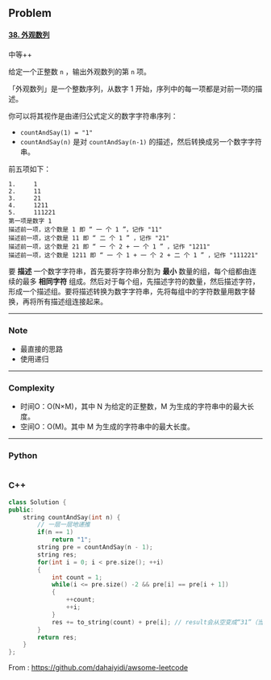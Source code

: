 ## Problem

#### [38. 外观数列](https://leetcode-cn.com/problems/count-and-say/)

中等++

给定一个正整数 `n` ，输出外观数列的第 `n` 项。

「外观数列」是一个整数序列，从数字 1 开始，序列中的每一项都是对前一项的描述。

你可以将其视作是由递归公式定义的数字字符串序列：

- `countAndSay(1) = "1"`
- `countAndSay(n)` 是对 `countAndSay(n-1)` 的描述，然后转换成另一个数字字符串。

前五项如下：

```
1.     1
2.     11
3.     21
4.     1211
5.     111221
第一项是数字 1 
描述前一项，这个数是 1 即 “ 一 个 1 ”，记作 "11"
描述前一项，这个数是 11 即 “ 二 个 1 ” ，记作 "21"
描述前一项，这个数是 21 即 “ 一 个 2 + 一 个 1 ” ，记作 "1211"
描述前一项，这个数是 1211 即 “ 一 个 1 + 一 个 2 + 二 个 1 ” ，记作 "111221"
```

要 **描述** 一个数字字符串，首先要将字符串分割为 **最小** 数量的组，每个组都由连续的最多 **相同字符** 组成。然后对于每个组，先描述字符的数量，然后描述字符，形成一个描述组。要将描述转换为数字字符串，先将每组中的字符数量用数字替换，再将所有描述组连接起来。

------

### Note

- 最直接的思路
- 使用递归

------

### Complexity

- 时间O：O(N×M)，其中 N 为给定的正整数，M 为生成的字符串中的最大长度。
- 空间O：O(M)。其中 M 为生成的字符串中的最大长度。

------

### Python

```python

```

### C++

```C++
class Solution {
public:
    string countAndSay(int n) {
        // 一层一层地递推
        if(n == 1)
            return "1";
        string pre = countAndSay(n - 1);
        string res;
        for(int i = 0; i < pre.size(); ++i)
        {
            int count = 1;
            while(i <= pre.size() -2 && pre[i] == pre[i + 1])
            {
                ++count;
                ++i;
            }
            res += to_string(count) + pre[i]; // result会从空变成“31”（当i在第三个1处时）
        }
        return res;
    }
};
```



From : https://github.com/dahaiyidi/awsome-leetcode
